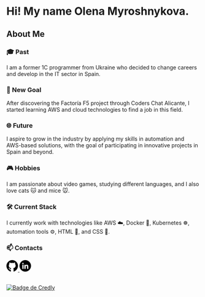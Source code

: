# Hi! My name Olena Myroshnykova.

<div class="about-us">
  <h2>About Me</h2>
  <div class="section">
    <h3>🎓 Past</h3>
    <p>I am a former 1C programmer from Ukraine who decided to change careers and develop in the IT sector in Spain.</p>
  </div>
  
  <div class="section">
    <h3>🚀 New Goal</h3>
    <p>After discovering the Factoría F5 project through Coders Chat Alicante, I started learning AWS and cloud technologies to find a job in this field.</p>
  </div>

  <div class="section">
    <h3>🌐 Future</h3>
    <p>I aspire to grow in the industry by applying my skills in automation and AWS-based solutions, with the goal of participating in innovative projects in Spain and beyond.</p>
  </div>

  <div class="section">
    <h3>🎮 Hobbies</h3>
    <p>I am passionate about video games, studying different languages, and I also love cats 🐱 and mice 🐭.</p>
  </div>
  
  <div class="section">
    <h3>🛠️ Current Stack</h3>
    <p>I currently work with technologies like AWS ☁️, Docker 🐳, Kubernetes ☸️, automation tools ⚙️, HTML 📝, and CSS 🎨.</p>
  </div>
  <div class="section">
    <h3>📫 Contacts</h3>
    <a href="https://github.com/OlenaMyroshnykova">
      <img src="https://raw.githubusercontent.com/OlenaMyroshnykova/OlenaMyroshnykova/main/github.png" alt="GitHub" width="30px">
    </a>
    <a href="https://www.linkedin.com/in/OlenaMyroshnykova">
      <img src="https://raw.githubusercontent.com/OlenaMyroshnykova/OlenaMyroshnykova/main/linkedin.png" alt="LinkedIn" width="30px">
    </a>
  </div>
</div>

## 

<a
  href="https://www.credly.com/badges/7bb326e7-14fe-463e-adb1-c43a2a477072/public_url"
  target="_blank">
  <img class="footer-bage"
    src="https://images.credly.com/size/340x340/images/00634f82-b07f-4bbd-a6bb-53de397fc3a6/image.png"
    alt="Badge de Credly"
    style="width: 150px; height: 150px"/>
</a>
